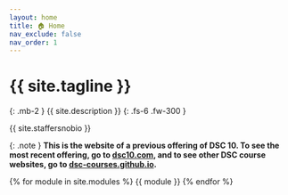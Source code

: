 ```yaml
---
layout: home
title: 🏠 Home
nav_exclude: false
nav_order: 1
---
```


# {{ site.tagline }}
{: .mb-2 }
{{ site.description }}
{: .fs-6 .fw-300 }

{{ site.staffersnobio }}

{: .note }
**This is the website of a previous offering of DSC 10. To see the most recent offering, go to [dsc10.com](https://dsc10.com), and to see other DSC course websites, go to [dsc-courses.github.io](https://dsc-courses.github.io).**

<!-- Lecture and discussion recordings can be found at [podcast.ucsd.edu](https://podcast.ucsd.edu). -->

<!-- [Jump to the current week](#week-10){: .btn } -->

{% for module in site.modules %}
{{ module }}
{% endfor %}
